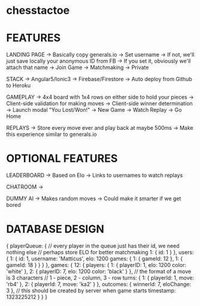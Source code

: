 # chesstactoe

# FEATURES 


LANDING PAGE
	-> Basically copy generals.io
	-> Set username
		-> If not, we'll just save locally your anonymous ID from FB
		-> If you set it, obviously we'll attach that name
	-> Join Game
		-> Matchmaking
		-> Private

STACK
	-> Angular5/Ionic3
	-> Firebase/Firestore
	-> Auto deploy from Github to Heroku

GAMEPLAY
	-> 4x4 board with 1x4 rows on either side to hold your pieces
	-> Client-side validation for making moves
	-> Client-side winner determination
	-> Launch modal "You Lost/Won!"
		-> New Game
		-> Watch Replay
		-> Go Home

REPLAYS
	-> Store every move ever and play back at maybe 500ms
		-> Make this experience similar to generals.io

# OPTIONAL FEATURES

LEADERBOARD
	-> Based on Elo
	-> Links to usernames to watch replays

CHATROOM
	-> 

DUMMY AI
	-> Makes random moves
	-> Could make it smarter if we get bored

# DATABASE DESIGN 

{
	playerQueue: {
		// every player in the queue just has their id, we need nothing else
		// perhaps store ELO for better matchmaking
		1: {
			id: 1
		}
	},
	users: {
		1: {
			id: 1,
			username: 'Matticus',
			elo: 1200
			games: {
				1: {
					gameId: 12
				},
				1: {
					gameId: 18
				}
			}
		}
	},
	games: {
		12: {
			players: {
				1: {
					playerID: 1,
					elo: 1200
					color: 'white'
				},
				2: {
					playerID: 7,
					elo: 1200
					color: 'black'
				}
			},
			// the format of a move is 3 characters
			// 1 - piece, 2 - column, 3 - row
			turns: {
				1: {
					playerId: 1,
					move: 'rb4'
				},
				2: {
					playerId: 7,
					move: 'ka2'
				}
			},
			outcomes: {
				winnerId: 7,
				eloChange: 3
			},
			// this should be created by server when game starts
			timestamp: 1323225212
		}
	}
}
